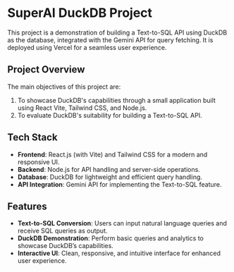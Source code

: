 # SuperAI DuckDB Project  

This project is a demonstration of building a Text-to-SQL API using DuckDB as the database, integrated with the Gemini API for query fetching. It is deployed using Vercel for a seamless user experience.  

## Project Overview  

The main objectives of this project are:  
1. To showcase DuckDB's capabilities through a small application built using React Vite, Tailwind CSS, and Node.js.  
2. To evaluate DuckDB's suitability for building a Text-to-SQL API.  

## Tech Stack  

- **Frontend**: React.js (with Vite) and Tailwind CSS for a modern and responsive UI.  
- **Backend**: Node.js for API handling and server-side operations.  
- **Database**: DuckDB for lightweight and efficient query handling.  
- **API Integration**: Gemini API for implementing the Text-to-SQL feature.  

## Features  

- **Text-to-SQL Conversion**: Users can input natural language queries and receive SQL queries as output.  
- **DuckDB Demonstration**: Perform basic queries and analytics to showcase DuckDB’s capabilities.  
- **Interactive UI**: Clean, responsive, and intuitive interface for enhanced user experience.


  
